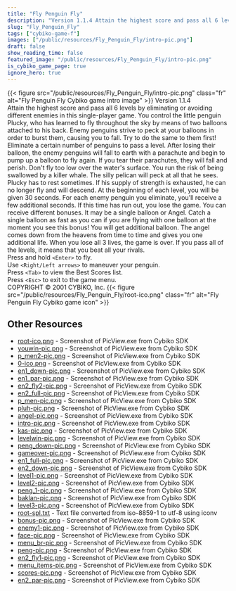 ```yaml
---
title: "Fly Penguin Fly"
description: "Version 1.1.4 Attain the highest score and pass all 6 levels by eliminating or avoiding different enemies in this single-player game. You control the little penguin Plucky, who has learned to fly throughout the sky by means of two balloons attached to his back. Enemy penguins st..."
slug: "Fly_Penguin_Fly"
tags: ["cybiko-game-f"]
images: ["/public/resources/Fly_Penguin_Fly/intro-pic.png"]
draft: false
show_reading_time: false
featured_image: "/public/resources/Fly_Penguin_Fly/intro-pic.png"
is_cybiko_game_page: true
ignore_hero: true
---
```

{{< figure src="/public/resources/Fly_Penguin_Fly/intro-pic.png" class="fr" alt="Fly Penguin Fly Cybiko game intro image" >}}
Version 1.1.4 \
Attain the highest score and pass all 6 levels by eliminating or avoiding different enemies in this single-player game. You control the little penguin Plucky, who has learned to fly throughout the sky by means of two balloons attached to his back. Enemy penguins strive to peck at your balloons in order to burst them, causing you to fall. Try to do the same to them first! Eliminate a certain number of penguins to pass a level. After losing their balloon, the enemy penguins will fall to earth with a parachute and begin to pump up a balloon to fly again. If you tear their parachutes, they will fall and perish. Don't fly too low over the water's surface. You run the risk of being swallowed by a killer whale. The silly pelican will peck at all that he sees. Plucky has to rest sometimes. If his supply of strength is exhausted, he can no longer fly and will descend. At the beginning of each level, you will be given 30 seconds. For each enemy penguin you eliminate, you'll receive a few additional seconds. If this time has run out, you lose the game. You can receive different bonuses. It may be a single balloon or Angel. Catch a single balloon as fast as you can if you are flying with one balloon at the moment you see this bonus! You will get additional balloon. The angel comes down from the heavens from time to time and gives you one additional life. When you lose all 3 lives, the game is over. If you pass all of the levels, it means that you beat all your rivals. \
Press and hold `<Enter>`  to fly. \
Use `<Right/Left arrows>`  to maneuver your penguin. \
Press `<Tab>`  to view the Best Scores list. \
Press `<Esc>`  to exit to the game menu. \
COPYRIGHT © 2001 CYBIKO, Inc. {{< figure src="/public/resources/Fly_Penguin_Fly/root-ico.png" class="fr" alt="Fly Penguin Fly Cybiko game icon" >}}

## Other Resources
* [root-ico.png](/public/resources/Fly_Penguin_Fly/root-ico.png) - Screenshot of PicView.exe from Cybiko SDK
* [youwin-pic.png](/public/resources/Fly_Penguin_Fly/youwin-pic.png) - Screenshot of PicView.exe from Cybiko SDK
* [p_men2-pic.png](/public/resources/Fly_Penguin_Fly/p_men2-pic.png) - Screenshot of PicView.exe from Cybiko SDK
* [0-ico.png](/public/resources/Fly_Penguin_Fly/0-ico.png) - Screenshot of PicView.exe from Cybiko SDK
* [en1_down-pic.png](/public/resources/Fly_Penguin_Fly/en1_down-pic.png) - Screenshot of PicView.exe from Cybiko SDK
* [en1_par-pic.png](/public/resources/Fly_Penguin_Fly/en1_par-pic.png) - Screenshot of PicView.exe from Cybiko SDK
* [en2_fly2-pic.png](/public/resources/Fly_Penguin_Fly/en2_fly2-pic.png) - Screenshot of PicView.exe from Cybiko SDK
* [en2_full-pic.png](/public/resources/Fly_Penguin_Fly/en2_full-pic.png) - Screenshot of PicView.exe from Cybiko SDK
* [p_men-pic.png](/public/resources/Fly_Penguin_Fly/p_men-pic.png) - Screenshot of PicView.exe from Cybiko SDK
* [pluh-pic.png](/public/resources/Fly_Penguin_Fly/pluh-pic.png) - Screenshot of PicView.exe from Cybiko SDK
* [angel-pic.png](/public/resources/Fly_Penguin_Fly/angel-pic.png) - Screenshot of PicView.exe from Cybiko SDK
* [intro-pic.png](/public/resources/Fly_Penguin_Fly/intro-pic.png) - Screenshot of PicView.exe from Cybiko SDK
* [kas-pic.png](/public/resources/Fly_Penguin_Fly/kas-pic.png) - Screenshot of PicView.exe from Cybiko SDK
* [levelwin-pic.png](/public/resources/Fly_Penguin_Fly/levelwin-pic.png) - Screenshot of PicView.exe from Cybiko SDK
* [peng_down-pic.png](/public/resources/Fly_Penguin_Fly/peng_down-pic.png) - Screenshot of PicView.exe from Cybiko SDK
* [gameover-pic.png](/public/resources/Fly_Penguin_Fly/gameover-pic.png) - Screenshot of PicView.exe from Cybiko SDK
* [en1_full-pic.png](/public/resources/Fly_Penguin_Fly/en1_full-pic.png) - Screenshot of PicView.exe from Cybiko SDK
* [en2_down-pic.png](/public/resources/Fly_Penguin_Fly/en2_down-pic.png) - Screenshot of PicView.exe from Cybiko SDK
* [level1-pic.png](/public/resources/Fly_Penguin_Fly/level1-pic.png) - Screenshot of PicView.exe from Cybiko SDK
* [level2-pic.png](/public/resources/Fly_Penguin_Fly/level2-pic.png) - Screenshot of PicView.exe from Cybiko SDK
* [peng_1-pic.png](/public/resources/Fly_Penguin_Fly/peng_1-pic.png) - Screenshot of PicView.exe from Cybiko SDK
* [baklan-pic.png](/public/resources/Fly_Penguin_Fly/baklan-pic.png) - Screenshot of PicView.exe from Cybiko SDK
* [level3-pic.png](/public/resources/Fly_Penguin_Fly/level3-pic.png) - Screenshot of PicView.exe from Cybiko SDK
* [root-spl.txt](/public/resources/Fly_Penguin_Fly/root-spl.txt) - Text file converted from iso-8859-1 to utf-8 using iconv
* [bonus-pic.png](/public/resources/Fly_Penguin_Fly/bonus-pic.png) - Screenshot of PicView.exe from Cybiko SDK
* [enemy1-pic.png](/public/resources/Fly_Penguin_Fly/enemy1-pic.png) - Screenshot of PicView.exe from Cybiko SDK
* [face-pic.png](/public/resources/Fly_Penguin_Fly/face-pic.png) - Screenshot of PicView.exe from Cybiko SDK
* [menu_br-pic.png](/public/resources/Fly_Penguin_Fly/menu_br-pic.png) - Screenshot of PicView.exe from Cybiko SDK
* [peng-pic.png](/public/resources/Fly_Penguin_Fly/peng-pic.png) - Screenshot of PicView.exe from Cybiko SDK
* [en2_fly1-pic.png](/public/resources/Fly_Penguin_Fly/en2_fly1-pic.png) - Screenshot of PicView.exe from Cybiko SDK
* [menu_items-pic.png](/public/resources/Fly_Penguin_Fly/menu_items-pic.png) - Screenshot of PicView.exe from Cybiko SDK
* [scores-pic.png](/public/resources/Fly_Penguin_Fly/scores-pic.png) - Screenshot of PicView.exe from Cybiko SDK
* [en2_par-pic.png](/public/resources/Fly_Penguin_Fly/en2_par-pic.png) - Screenshot of PicView.exe from Cybiko SDK
